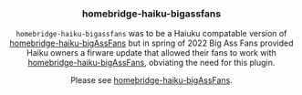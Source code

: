 <span align="center">

### homebridge-haiku-bigassfans

`homebridge-haiku-bigassfans` was to be a Haiuku compatable version of [homebridge-haiku-bigAssFans](https://github.com/oogje/homebridge-i6-bigAssFans/) but in spring of 2022 Big Ass Fans provided Haiku owners a firware update that allowed their fans to work with [homebridge-haiku-bigAssFans](https://github.com/oogje/homebridge-i6-bigAssFans/), obviating the need for this plugin.

Please see [homebridge-haiku-bigAssFans](https://github.com/oogje/homebridge-i6-bigAssFans/).
